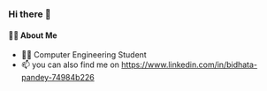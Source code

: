 ### Hi there 👋

#### 👩‍🎓 About Me

- 👩‍💻 Computer Engineering Student
- 📫 you can also find me on https://www.linkedin.com/in/bidhata-pandey-74984b226

